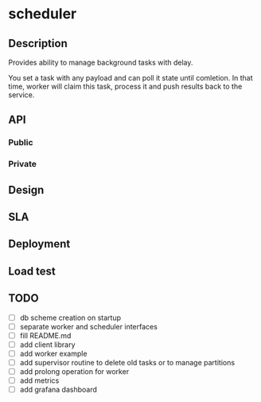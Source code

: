 # scheduler

## Description

Provides ability to manage background tasks with delay.

You set a task with any payload and can poll it state until comletion.
In that time, worker will claim this task, process it and push results back to the service.

## API

### Public

### Private

## Design

## SLA

## Deployment

## Load test

## TODO
- [ ] db scheme creation on startup
- [ ] separate worker and scheduler interfaces
- [ ] fill README.md
- [ ] add client library
- [ ] add worker example
- [ ] add supervisor routine to delete old tasks or to manage partitions
- [ ] add prolong operation for worker
- [ ] add metrics
- [ ] add grafana dashboard
